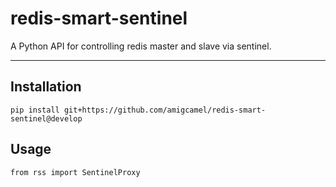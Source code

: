 redis-smart-sentinel
===

A Python API for controlling redis master and slave via sentinel.

---
## Installation

    pip install git+https://github.com/amigcamel/redis-smart-sentinel@develop

## Usage

    from rss import SentinelProxy
